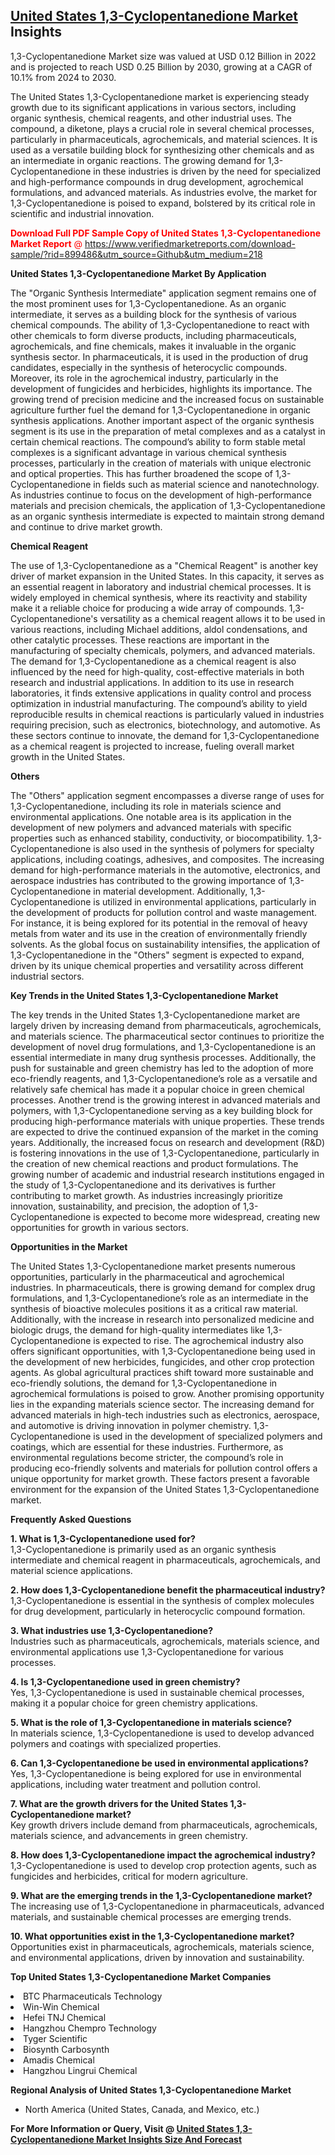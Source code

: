 <h2><a href="https://www.verifiedmarketreports.com/download-sample/?rid=899486&amp;utm_source=Github&amp;utm_medium=218" target="_blank">United States 1,3-Cyclopentanedione Market</a> Insights</h2><p>1,3-Cyclopentanedione Market size was valued at USD 0.12 Billion in 2022 and is projected to reach USD 0.25 Billion by 2030, growing at a CAGR of 10.1% from 2024 to 2030.</p><p><p>The United States 1,3-Cyclopentanedione market is experiencing steady growth due to its significant applications in various sectors, including organic synthesis, chemical reagents, and other industrial uses. The compound, a diketone, plays a crucial role in several chemical processes, particularly in pharmaceuticals, agrochemicals, and material sciences. It is used as a versatile building block for synthesizing other chemicals and as an intermediate in organic reactions. The growing demand for 1,3-Cyclopentanedione in these industries is driven by the need for specialized and high-performance compounds in drug development, agrochemical formulations, and advanced materials. As industries evolve, the market for 1,3-Cyclopentanedione is poised to expand, bolstered by its critical role in scientific and industrial innovation. <p><span class=""><span style="color: #ff0000;"><strong>Download Full PDF Sample Copy of United States 1,3-Cyclopentanedione Market Report</strong> @ </span><a href="https://www.verifiedmarketreports.com/download-sample/?rid=899486&amp;utm_source=Github&amp;utm_medium=218" target="_blank">https://www.verifiedmarketreports.com/download-sample/?rid=899486&amp;utm_source=Github&amp;utm_medium=218</a></span></p></p> <p><strong>United States 1,3-Cyclopentanedione Market By Application</strong></p> <p>The "Organic Synthesis Intermediate" application segment remains one of the most prominent uses for 1,3-Cyclopentanedione. As an organic intermediate, it serves as a building block for the synthesis of various chemical compounds. The ability of 1,3-Cyclopentanedione to react with other chemicals to form diverse products, including pharmaceuticals, agrochemicals, and fine chemicals, makes it invaluable in the organic synthesis sector. In pharmaceuticals, it is used in the production of drug candidates, especially in the synthesis of heterocyclic compounds. Moreover, its role in the agrochemical industry, particularly in the development of fungicides and herbicides, highlights its importance. The growing trend of precision medicine and the increased focus on sustainable agriculture further fuel the demand for 1,3-Cyclopentanedione in organic synthesis applications. Another important aspect of the organic synthesis segment is its use in the preparation of metal complexes and as a catalyst in certain chemical reactions. The compound’s ability to form stable metal complexes is a significant advantage in various chemical synthesis processes, particularly in the creation of materials with unique electronic and optical properties. This has further broadened the scope of 1,3-Cyclopentanedione in fields such as material science and nanotechnology. As industries continue to focus on the development of high-performance materials and precision chemicals, the application of 1,3-Cyclopentanedione as an organic synthesis intermediate is expected to maintain strong demand and continue to drive market growth. <p><strong>Chemical Reagent</strong></p> <p>The use of 1,3-Cyclopentanedione as a "Chemical Reagent" is another key driver of market expansion in the United States. In this capacity, it serves as an essential reagent in laboratory and industrial chemical processes. It is widely employed in chemical synthesis, where its reactivity and stability make it a reliable choice for producing a wide array of compounds. 1,3-Cyclopentanedione's versatility as a chemical reagent allows it to be used in various reactions, including Michael additions, aldol condensations, and other catalytic processes. These reactions are important in the manufacturing of specialty chemicals, polymers, and advanced materials. The demand for 1,3-Cyclopentanedione as a chemical reagent is also influenced by the need for high-quality, cost-effective materials in both research and industrial applications. In addition to its use in research laboratories, it finds extensive applications in quality control and process optimization in industrial manufacturing. The compound’s ability to yield reproducible results in chemical reactions is particularly valued in industries requiring precision, such as electronics, biotechnology, and automotive. As these sectors continue to innovate, the demand for 1,3-Cyclopentanedione as a chemical reagent is projected to increase, fueling overall market growth in the United States. <p><strong>Others</strong></p> <p>The "Others" application segment encompasses a diverse range of uses for 1,3-Cyclopentanedione, including its role in materials science and environmental applications. One notable area is its application in the development of new polymers and advanced materials with specific properties such as enhanced stability, conductivity, or biocompatibility. 1,3-Cyclopentanedione is also used in the synthesis of polymers for specialty applications, including coatings, adhesives, and composites. The increasing demand for high-performance materials in the automotive, electronics, and aerospace industries has contributed to the growing importance of 1,3-Cyclopentanedione in material development. Additionally, 1,3-Cyclopentanedione is utilized in environmental applications, particularly in the development of products for pollution control and waste management. For instance, it is being explored for its potential in the removal of heavy metals from water and its use in the creation of environmentally friendly solvents. As the global focus on sustainability intensifies, the application of 1,3-Cyclopentanedione in the "Others" segment is expected to expand, driven by its unique chemical properties and versatility across different industrial sectors. <p><strong>Key Trends in the United States 1,3-Cyclopentanedione Market</strong></p> <p>The key trends in the United States 1,3-Cyclopentanedione market are largely driven by increasing demand from pharmaceuticals, agrochemicals, and materials science. The pharmaceutical sector continues to prioritize the development of novel drug formulations, and 1,3-Cyclopentanedione is an essential intermediate in many drug synthesis processes. Additionally, the push for sustainable and green chemistry has led to the adoption of more eco-friendly reagents, and 1,3-Cyclopentanedione’s role as a versatile and relatively safe chemical has made it a popular choice in green chemical processes. Another trend is the growing interest in advanced materials and polymers, with 1,3-Cyclopentanedione serving as a key building block for producing high-performance materials with unique properties. These trends are expected to drive the continued expansion of the market in the coming years. Additionally, the increased focus on research and development (R&D) is fostering innovations in the use of 1,3-Cyclopentanedione, particularly in the creation of new chemical reactions and product formulations. The growing number of academic and industrial research institutions engaged in the study of 1,3-Cyclopentanedione and its derivatives is further contributing to market growth. As industries increasingly prioritize innovation, sustainability, and precision, the adoption of 1,3-Cyclopentanedione is expected to become more widespread, creating new opportunities for growth in various sectors. <p><strong>Opportunities in the Market</strong></p> <p>The United States 1,3-Cyclopentanedione market presents numerous opportunities, particularly in the pharmaceutical and agrochemical industries. In pharmaceuticals, there is growing demand for complex drug formulations, and 1,3-Cyclopentanedione’s role as an intermediate in the synthesis of bioactive molecules positions it as a critical raw material. Additionally, with the increase in research into personalized medicine and biologic drugs, the demand for high-quality intermediates like 1,3-Cyclopentanedione is expected to rise. The agrochemical industry also offers significant opportunities, with 1,3-Cyclopentanedione being used in the development of new herbicides, fungicides, and other crop protection agents. As global agricultural practices shift toward more sustainable and eco-friendly solutions, the demand for 1,3-Cyclopentanedione in agrochemical formulations is poised to grow. Another promising opportunity lies in the expanding materials science sector. The increasing demand for advanced materials in high-tech industries such as electronics, aerospace, and automotive is driving innovation in polymer chemistry. 1,3-Cyclopentanedione is used in the development of specialized polymers and coatings, which are essential for these industries. Furthermore, as environmental regulations become stricter, the compound’s role in producing eco-friendly solvents and materials for pollution control offers a unique opportunity for market growth. These factors present a favorable environment for the expansion of the United States 1,3-Cyclopentanedione market. <p><strong>Frequently Asked Questions</strong></p> <p><strong>1. What is 1,3-Cyclopentanedione used for?</strong><br>1,3-Cyclopentanedione is primarily used as an organic synthesis intermediate and chemical reagent in pharmaceuticals, agrochemicals, and material science applications.</p> <p><strong>2. How does 1,3-Cyclopentanedione benefit the pharmaceutical industry?</strong><br>1,3-Cyclopentanedione is essential in the synthesis of complex molecules for drug development, particularly in heterocyclic compound formation.</p> <p><strong>3. What industries use 1,3-Cyclopentanedione?</strong><br>Industries such as pharmaceuticals, agrochemicals, materials science, and environmental applications use 1,3-Cyclopentanedione for various processes.</p> <p><strong>4. Is 1,3-Cyclopentanedione used in green chemistry?</strong><br>Yes, 1,3-Cyclopentanedione is used in sustainable chemical processes, making it a popular choice for green chemistry applications.</p> <p><strong>5. What is the role of 1,3-Cyclopentanedione in materials science?</strong><br>In materials science, 1,3-Cyclopentanedione is used to develop advanced polymers and coatings with specialized properties.</p> <p><strong>6. Can 1,3-Cyclopentanedione be used in environmental applications?</strong><br>Yes, 1,3-Cyclopentanedione is being explored for use in environmental applications, including water treatment and pollution control.</p> <p><strong>7. What are the growth drivers for the United States 1,3-Cyclopentanedione market?</strong><br>Key growth drivers include demand from pharmaceuticals, agrochemicals, materials science, and advancements in green chemistry.</p> <p><strong>8. How does 1,3-Cyclopentanedione impact the agrochemical industry?</strong><br>1,3-Cyclopentanedione is used to develop crop protection agents, such as fungicides and herbicides, critical for modern agriculture.</p> <p><strong>9. What are the emerging trends in the 1,3-Cyclopentanedione market?</strong><br>The increasing use of 1,3-Cyclopentanedione in pharmaceuticals, advanced materials, and sustainable chemical processes are emerging trends.</p> <p><strong>10. What opportunities exist in the 1,3-Cyclopentanedione market?</strong><br>Opportunities exist in pharmaceuticals, agrochemicals, materials science, and environmental applications, driven by innovation and sustainability.</p> </p><p><strong>Top United States 1,3-Cyclopentanedione Market Companies</strong></p><div data-test-id=""><p><li>BTC Pharmaceuticals Technology</li><li> Win-Win Chemical</li><li> Hefei TNJ Chemical</li><li> Hangzhou Chempro Technology</li><li> Tyger Scientific</li><li> Biosynth Carbosynth</li><li> Amadis Chemical</li><li> Hangzhou Lingrui Chemical</li></p><div><strong>Regional Analysis of&nbsp;United States 1,3-Cyclopentanedione Market</strong></div><ul><li dir="ltr"><p dir="ltr">North America&nbsp;(United States, Canada, and Mexico, etc.)</p></li></ul><p><strong>For More Information or Query, Visit @&nbsp;</strong><strong><a href="https://www.verifiedmarketreports.com/product/1-3-cyclopentanedione-market/?utm_source=Github&amp;utm_medium=218" target="_blank">United States 1,3-Cyclopentanedione Market Insights Size And Forecast</a></strong></p></div>
